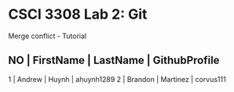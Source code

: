 # CSCI 3308 Lab 2: Git
Merge conflict - Tutorial

NO | FirstName | LastName | GithubProfile
-----------------------------------------
1 | Andrew     | Huynh    | ahuynh1289
2 | Brandon    | Martinez | corvus111
